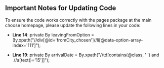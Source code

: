 ## Important Notes for Updating Code

To ensure the code works correctly with the pages package at the main choose homepage, please update the following lines in your code:

- **Line 14**:
  private By leavingFromOption = By.xpath("//div[@id='fromCity_chosen']//li[@data-option-array-index='111']");

- **Line 19**:
   private By arrivalDate = By.xpath("//td[contains(@class, ' ') and .//a[text()='15']]");
